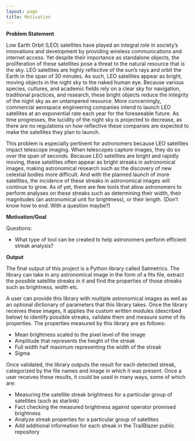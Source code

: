 ```yaml
---
layout: page
title: Motivation
---
```


**Problem Statement**

Low Earth Orbit (LEO) satellites have played an integral role in society’s innovations and development by providing wireless communications and internet access. Yet despite their importance as standalone objects, the proliferation of these satellites pose a threat to the natural resource that is the sky. LEO satellites are highly reflective of the sun’s rays and orbit the Earth in the span of 30 minutes. As such, LEO satellites appear as bright, moving objects in the night sky to the naked human eye. Because various species, cultures, and academic fields rely on a clear sky for navigation, traditional practices, and research, these bright objects reduce the integrity of the night sky as an untampered resource. More concerningly, commercial aerospace engineering companies intend to launch LEO satellites at an exponential rate each year for the foreseeable future. As time progresses, the lucidity of the night sky is projected to decrease, as there are no regulations on how reflective these companies are expected to make the satellites they plan to launch.

This problem is especially pertinent for astronomers because LEO satellites impact telescope imaging. When telescopes capture images, they do so over the span of seconds. Because LEO satellites are bright and rapidly moving, these satellites often appear as bright streaks in astronomical images, making astronomical research such as the discovery of new celestial bodies more difficult. And with the planned launch of more satellites, the incidence of these streaks in astronomical images will continue to grow. As of yet, there are few tools that allow astronomers to perform analyses on these streaks such as determining their width, their magnitudes (an astronomical unit for brightness), or their length. (Don’t know how to end. With a question maybe?)

**Motivation/Goal**

Questions: 
  * What type of tool can be created to help astronomers perform efficient streak analysis?


**Output**

The final output of this project is a Python library called Satmetrics. The library can take in any astronomical image in the form of a fits file, extract the possible satellite streaks in it and find the properties of those streaks such as brightness, width etc.

A user can provide this library with multiple astronomical images as well as an optional dictionary of parameters that this library takes. Once the library receives these images, it applies the custom written modules (described below) to identify possible streaks, validate them and measure some of its properties. The properties measured by this library are as follows:
  * Mean brightness scaled to the pixel level of the image
  * Amplitude that represents the height of the streak
  * Full width half maximum representing the width of the streak
  * Sigma

Once validated, the library outputs the result for each detected streak, categorized by the file names and image in which it was present. Once a user receives these results, it could be used in many ways, some of which are:
  * Measuring the satellite streak brightness for a particular group of satellites (such as starlink)
  * Fact checking the measured brightness against operator promised brightness
  * Analyze streak properties for a particular group of satellites
  * Add additional information for each streak in the TrailBlazer public repository
